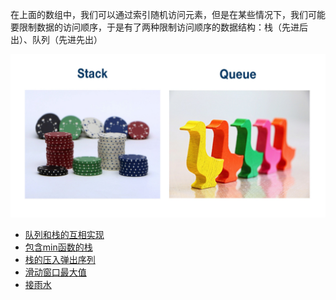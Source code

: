 <!--
 * @Descripttion: 
 * @version: 1.0.0
 * @Author: jimmiezhou
 * @Date: 2020-01-22 23:25:06
 * @LastEditors  : jimmiezhou
 * @LastEditTime : 2020-01-22 23:27:46
 -->
在上面的数组中，我们可以通过索引随机访问元素，但是在某些情况下，我们可能要限制数据的访问顺序，于是有了两种限制访问顺序的数据结构：栈（先进后出）、队列（先进先出）

![栈和队列](./imgs/1.jpeg)

- [队列和栈的互相实现]()
- [包含min函数的栈]()
- [栈的压入弹出序列]()
- [滑动窗口最大值]()
- [接雨水]()